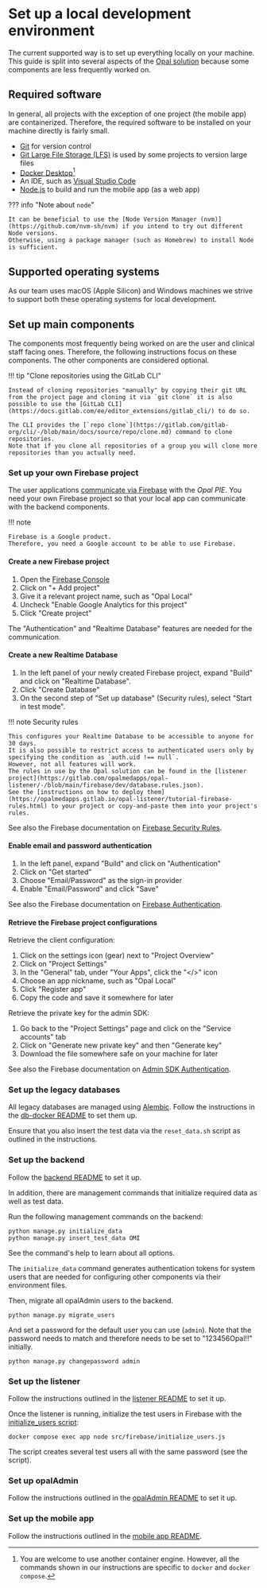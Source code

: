 # Set up a local development environment

The current supported way is to set up everything locally on your machine.
This guide is split into several aspects of the [Opal solution](architecture/index.md#high-level-architecture) because some components are less frequently worked on.

## Required software

In general, all projects with the exception of one project (the mobile app) are containerized.
Therefore, the required software to be installed on your machine directly is fairly small.

* [Git](https://git-scm.com/) for version control
* [Git Large File Storage (LFS)](https://git-lfs.com/) is used by some projects to version large files
* [Docker Desktop](https://www.docker.com/products/docker-desktop/)[^1]
* An IDE, such as [Visual Studio Code](https://code.visualstudio.com/)
* [Node.js](https://nodejs.org/en) to build and run the mobile app (as a web app)

??? info "Note about `node`"

    It can be beneficial to use the [Node Version Manager (nvm)](https://github.com/nvm-sh/nvm) if you intend to try out different Node versions.
    Otherwise, using a package manager (such as Homebrew) to install Node is sufficient.

## Supported operating systems

As our team uses macOS (Apple Silicon) and Windows machines we strive to support both these operating systems for local development.

## Set up main components

The components most frequently being worked on are the user and clinical staff facing ones.
Therefore, the following instructions focus on these components.
The other components are considered optional.

!!! tip "Clone repositories using the GitLab CLI"

    Instead of cloning repositories "manually" by copying their git URL from the project page and cloning it via `git clone` it is also possible to use the [GitLab CLI](https://docs.gitlab.com/ee/editor_extensions/gitlab_cli/) to do so.

    The CLI provides the [`repo clone`](https://gitlab.com/gitlab-org/cli/-/blob/main/docs/source/repo/clone.md) command to clone repositories.
    Note that if you clone all repositories of a group you will clone more repositories than you actually need.

### Set up your own Firebase project

The user applications [communicate via Firebase](architecture/index.md#communication-between-user-applications-and-the-opal-pie) with the _Opal PIE_.
You need your own Firebase project so that your local app can communicate with the backend components.

!!! note

    Firebase is a Google product.
    Therefore, you need a Google account to be able to use Firebase.

#### Create a new Firebase project

1. Open the [Firebase Console](https://console.firebase.google.com)
2. Click on "+ Add project"
3. Give it a relevant project name, such as "Opal Local"
4. Uncheck "Enable Google Analytics for this project"
5. Click "Create project"

The "Authentication" and "Realtime Database" features are needed for the communication.

#### Create a new Realtime Database

1. In the left panel of your newly created Firebase project, expand "Build" and click on "Realtime Database".
2. Click "Create Database"
3. On the second step of "Set up database" (Security rules), select "Start in test mode".

!!! note Security rules

    This configures your Realtime Database to be accessible to anyone for 30 days.
    It is also possible to restrict access to authenticated users only by specifying the condition as `auth.uid !== null`.
    However, not all features will work.
    The rules in use by the Opal solution can be found in the [listener project](https://gitlab.com/opalmedapps/opal-listener/-/blob/main/firebase/dev/database.rules.json).
    See the [instructions on how to deploy them](https://opalmedapps.gitlab.io/opal-listener/tutorial-firebase-rules.html) to your project or copy-and-paste them into your project's rules.

See also the Firebase documentation on [Firebase Security Rules](https://firebase.google.com/docs/rules).

#### Enable email and password authentication

1. In the left panel, expand "Build" and click on "Authentication"
2. Click on "Get started"
3. Choose "Email/Password" as the sign-in provider
4. Enable "Email/Password" and click "Save"

See also the Firebase documentation on [Firebase Authentication](https://firebase.google.com/docs/auth).

#### Retrieve the Firebase project configurations

Retrieve the client configuration:

1. Click on the settings icon (gear) next to "Project Overview"
2. Click on "Project Settings"
3. In the "General" tab, under "Your Apps", click the "</>" icon
4. Choose an app nickname, such as "Opal Local"
5. Click "Register app"
6. Copy the code and save it somewhere for later

Retrieve the private key for the admin SDK:

1. Go back to the "Project Settings" page and click on the "Service accounts" tab
2. Click on "Generate new private key" and then "Generate key"
3. Download the file somewhere safe on your machine for later

See also the Firebase documentation on [Admin SDK Authentication](https://firebase.google.com/docs/database/admin/start).

### Set up the legacy databases

All legacy databases are managed using [Alembic](https://alembic.sqlalchemy.org/en/latest/).
Follow the instructions in the [db-docker README](https://gitlab.com/opalmedapps/db-docker/-/blob/main/README.md) to set them up.

Ensure that you also insert the test data via the `reset_data.sh` script as outlined in the instructions.

### Set up the backend

Follow the [backend README](https://gitlab.com/opalmedapps/backend/-/blob/main/README.md) to set it up.

In addition, there are management commands that initialize required data as well as test data.

Run the following management commands on the backend:

```shell
python manage.py initialize_data
python manage.py insert_test_data OMI
```

See the command's help to learn about all options.

The `initialize_data` command generates authentication tokens for system users that are needed for configuring other components via their environment files.

Then, migrate all opalAdmin users to the backend.

```shell
python manage.py migrate_users
```

And set a password for the default user you can use (`admin`).
Note that the password needs to match and therefore needs to be set to "123456Opal!!" initially.

```shell
python manage.py changepassword admin
```

### Set up the listener

Follow the instructions outlined in the [listener README](https://gitlab.com/opalmedapps/opal-listener/-/blob/main/README.md) to set it up.

Once the listener is running, initialize the test users in Firebase with the [initialize_users script](https://gitlab.com/opalmedapps/opal-listener/-/blob/main/src/firebase/initialize_users.js):

```shell
docker compose exec app node src/firebase/initialize_users.js
```

The script creates several test users all with the same password (see the script).

### Set up opalAdmin

Follow the instructions outlined in the [opalAdmin README](https://gitlab.com/opalmedapps/opalAdmin/-/blob/develop/README.md) to set it up.

### Set up the mobile app

Follow the instructions outlined in the [mobile app README](https://gitlab.com/opalmedapps/qplus/-/blob/main/README.md).

[^1]:
    You are welcome to use another container engine.
    However, all the commands shown in our instructions are specific to  `docker` and `docker compose`.
